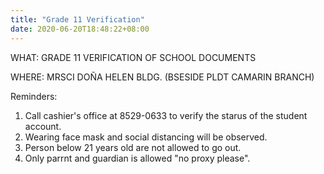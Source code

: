 ```yaml
---
title: "Grade 11 Verification"
date: 2020-06-20T18:48:22+08:00
---
```


WHAT: GRADE 11 VERIFICATION OF SCHOOL DOCUMENTS

WHERE: MRSCI DOÑA HELEN BLDG. (BSESIDE PLDT CAMARIN BRANCH)

Reminders:
1. Call cashier's office at 8529-0633 to verify the starus of the student account.
2. Wearing face mask and social distancing will be observed.
3. Person below 21 years old are not allowed to go out.
4. Only parrnt and guardian is allowed "no proxy please".
